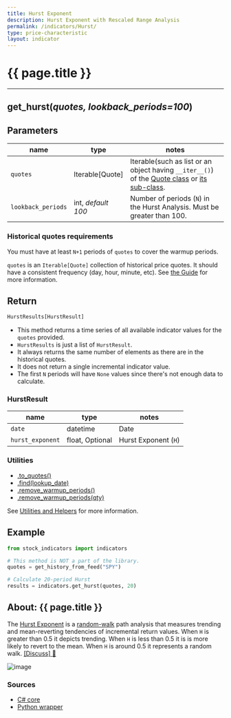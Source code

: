 ```yaml
---
title: Hurst Exponent
description: Hurst Exponent with Rescaled Range Analysis
permalink: /indicators/Hurst/
type: price-characteristic
layout: indicator
---
```


# {{ page.title }}
<hr>

## **get_hurst**(*quotes, lookback_periods=100*)

## Parameters

| name | type | notes
| -- |-- |--
| `quotes` | Iterable[Quote] | Iterable(such as list or an object having `__iter__()`) of the [Quote class]({{site.baseurl}}/guide/#historical-quotes) or [its sub-class]({{site.baseurl}}/guide/#using-custom-quote-classes).
| `lookback_periods` | int, *default 100* | Number of periods (`N`) in the Hurst Analysis.  Must be greater than 100.

### Historical quotes requirements

You must have at least `N+1` periods of `quotes` to cover the warmup periods.

`quotes` is an `Iterable[Quote]` collection of historical price quotes.  It should have a consistent frequency (day, hour, minute, etc).  See [the Guide]({{site.baseurl}}/guide/#historical-quotes) for more information.

## Return

```python
HurstResults[HurstResult]
```

- This method returns a time series of all available indicator values for the `quotes` provided.
- `HurstResults` is just a list of `HurstResult`.
- It always returns the same number of elements as there are in the historical quotes.
- It does not return a single incremental indicator value.
- The first `N` periods will have `None` values since there's not enough data to calculate.

### HurstResult

| name | type | notes
| -- |-- |--
| `date` | datetime | Date
| `hurst_exponent` | float, Optional | Hurst Exponent (`H`)

### Utilities

- [.to_quotes()]({{site.baseurl}}/utilities#convert-to-quotes)
- [.find(lookup_date)]({{site.baseurl}}/utilities#find-indicator-result-by-date)
- [.remove_warmup_periods()]({{site.baseurl}}/utilities#remove-warmup-periods)
- [.remove_warmup_periods(qty)]({{site.baseurl}}/utilities#remove-warmup-periods)

See [Utilities and Helpers]({{site.baseurl}}/utilities#utilities-for-indicator-results) for more information.

## Example

```python
from stock_indicators import indicators

# This method is NOT a part of the library.
quotes = get_history_from_feed("SPY")

# Calculate 20-period Hurst
results = indicators.get_hurst(quotes, 20)
```

## About: {{ page.title }}

The [Hurst Exponent](https://en.wikipedia.org/wiki/Hurst_exponent) is a [random-walk](https://en.wikipedia.org/wiki/Random_walk) path analysis that measures trending and mean-reverting tendencies of incremental return values.  When `H` is greater than 0.5 it depicts trending.  When `H` is less than 0.5 it is is more likely to revert to the mean.  When `H` is around 0.5 it represents a random walk.
[[Discuss] :speech_balloon:]({{site.github.base_repository_url}}/discussions/477 "Community discussion about this indicator")

![image]({{site.charturl}}/Hurst.png)

### Sources

- [C# core]({{site.base_sourceurl}}/e-k/Hurst/Hurst.cs)
- [Python wrapper]({{site.sourceurl}}/hurst.py)
